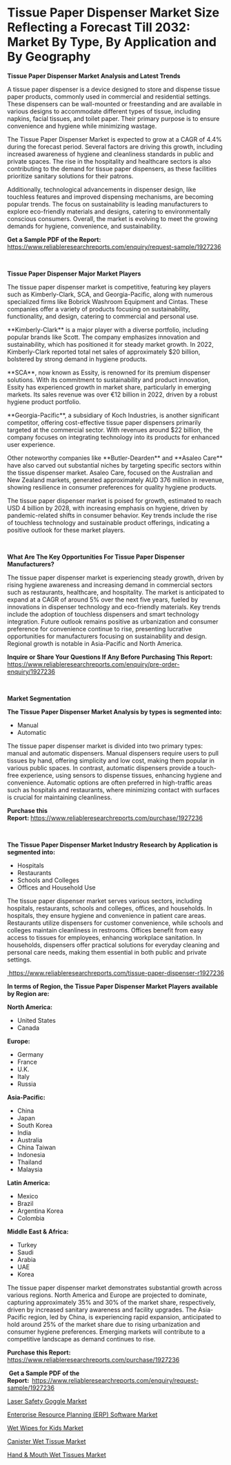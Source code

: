 <p><h1>Tissue Paper Dispenser Market Size Reflecting a Forecast Till 2032: Market By Type, By Application and By Geography</h1></p><p><strong>Tissue Paper Dispenser Market Analysis and Latest Trends</strong></p>
<p><p>A tissue paper dispenser is a device designed to store and dispense tissue paper products, commonly used in commercial and residential settings. These dispensers can be wall-mounted or freestanding and are available in various designs to accommodate different types of tissue, including napkins, facial tissues, and toilet paper. Their primary purpose is to ensure convenience and hygiene while minimizing wastage.</p><p>The Tissue Paper Dispenser Market is expected to grow at a CAGR of 4.4% during the forecast period. Several factors are driving this growth, including increased awareness of hygiene and cleanliness standards in public and private spaces. The rise in the hospitality and healthcare sectors is also contributing to the demand for tissue paper dispensers, as these facilities prioritize sanitary solutions for their patrons. </p><p>Additionally, technological advancements in dispenser design, like touchless features and improved dispensing mechanisms, are becoming popular trends. The focus on sustainability is leading manufacturers to explore eco-friendly materials and designs, catering to environmentally conscious consumers. Overall, the market is evolving to meet the growing demands for hygiene, convenience, and sustainability.</p></p>
<p><strong>Get a Sample PDF of the Report:&nbsp;</strong> <a href="https://www.reliableresearchreports.com/enquiry/request-sample/1927236?utm_campaign=16&utm_medium=2&utm_source=Github&utm_content=ia&utm_term=15012025&utm_id=tissue-paper-dispenser">https://www.reliableresearchreports.com/enquiry/request-sample/1927236</a></p>
<p>&nbsp;</p>
<p><strong>Tissue Paper Dispenser Major Market Players</strong></p>
<p><p>The tissue paper dispenser market is competitive, featuring key players such as Kimberly-Clark, SCA, and Georgia-Pacific, along with numerous specialized firms like Bobrick Washroom Equipment and Cintas. These companies offer a variety of products focusing on sustainability, functionality, and design, catering to commercial and personal use.</p><p>**Kimberly-Clark** is a major player with a diverse portfolio, including popular brands like Scott. The company emphasizes innovation and sustainability, which has positioned it for steady market growth. In 2022, Kimberly-Clark reported total net sales of approximately $20 billion, bolstered by strong demand in hygiene products.</p><p>**SCA**, now known as Essity, is renowned for its premium dispenser solutions. With its commitment to sustainability and product innovation, Essity has experienced growth in market share, particularly in emerging markets. Its sales revenue was over €12 billion in 2022, driven by a robust hygiene product portfolio.</p><p>**Georgia-Pacific**, a subsidiary of Koch Industries, is another significant competitor, offering cost-effective tissue paper dispensers primarily targeted at the commercial sector. With revenues around $22 billion, the company focuses on integrating technology into its products for enhanced user experience.</p><p>Other noteworthy companies like **Butler-Dearden** and **Asaleo Care** have also carved out substantial niches by targeting specific sectors within the tissue dispenser market. Asaleo Care, focused on the Australian and New Zealand markets, generated approximately AUD 376 million in revenue, showing resilience in consumer preferences for quality hygiene products.</p><p>The tissue paper dispenser market is poised for growth, estimated to reach USD 4 billion by 2028, with increasing emphasis on hygiene, driven by pandemic-related shifts in consumer behavior. Key trends include the rise of touchless technology and sustainable product offerings, indicating a positive outlook for these market players.</p></p>
<p>&nbsp;</p>
<p><strong>What Are The Key Opportunities For Tissue Paper Dispenser Manufacturers?</strong></p>
<p><p>The tissue paper dispenser market is experiencing steady growth, driven by rising hygiene awareness and increasing demand in commercial sectors such as restaurants, healthcare, and hospitality. The market is anticipated to expand at a CAGR of around 5% over the next five years, fueled by innovations in dispenser technology and eco-friendly materials. Key trends include the adoption of touchless dispensers and smart technology integration. Future outlook remains positive as urbanization and consumer preference for convenience continue to rise, presenting lucrative opportunities for manufacturers focusing on sustainability and design. Regional growth is notable in Asia-Pacific and North America.</p></p>
<p><strong>Inquire or Share Your Questions If Any Before Purchasing This Report:</strong> <a href="https://www.reliableresearchreports.com/enquiry/pre-order-enquiry/1927236?utm_campaign=16&utm_medium=2&utm_source=Github&utm_content=ia&utm_term=15012025&utm_id=tissue-paper-dispenser">https://www.reliableresearchreports.com/enquiry/pre-order-enquiry/1927236</a></p>
<p>&nbsp;</p>
<p><strong>Market Segmentation</strong></p>
<p><strong>The Tissue Paper Dispenser Market Analysis by types is segmented into:</strong></p>
<p><ul><li>Manual</li><li>Automatic</li></ul></p>
<p><p>The tissue paper dispenser market is divided into two primary types: manual and automatic dispensers. Manual dispensers require users to pull tissues by hand, offering simplicity and low cost, making them popular in various public spaces. In contrast, automatic dispensers provide a touch-free experience, using sensors to dispense tissues, enhancing hygiene and convenience. Automatic options are often preferred in high-traffic areas such as hospitals and restaurants, where minimizing contact with surfaces is crucial for maintaining cleanliness.</p></p>
<p><strong>Purchase this Report:&nbsp;</strong><a href="https://www.reliableresearchreports.com/purchase/1927236?utm_campaign=16&utm_medium=2&utm_source=Github&utm_content=ia&utm_term=15012025&utm_id=tissue-paper-dispenser">https://www.reliableresearchreports.com/purchase/1927236</a></p>
<p>&nbsp;</p>
<p><strong>The Tissue Paper Dispenser Market Industry Research by Application is segmented into:</strong></p>
<p><ul><li>Hospitals</li><li>Restaurants</li><li>Schools and Colleges</li><li>Offices and Household Use</li></ul></p>
<p><p>The tissue paper dispenser market serves various sectors, including hospitals, restaurants, schools and colleges, offices, and households. In hospitals, they ensure hygiene and convenience in patient care areas. Restaurants utilize dispensers for customer convenience, while schools and colleges maintain cleanliness in restrooms. Offices benefit from easy access to tissues for employees, enhancing workplace sanitation. In households, dispensers offer practical solutions for everyday cleaning and personal care needs, making them essential in both public and private settings.</p></p>
<p><a href="https://www.reliableresearchreports.com/tissue-paper-dispenser-r1927236?utm_campaign=16&utm_medium=2&utm_source=Github&utm_content=ia&utm_term=15012025&utm_id=tissue-paper-dispenser">&nbsp;https://www.reliableresearchreports.com/tissue-paper-dispenser-r1927236</a></p>
<p><strong>In terms of Region, the Tissue Paper Dispenser Market Players available by Region are:</strong></p>
<p>
    <p> <strong> North America: </strong>
        <ul>
            <li>United States</li>
            <li>Canada</li>
        </ul>
        </p> 
    <p> <strong> Europe: </strong>
        <ul>
            <li>Germany</li>
            <li>France</li>
            <li>U.K.</li>
            <li>Italy</li>
            <li>Russia</li>
        </ul>
        </p> 
    <p> <strong> Asia-Pacific: </strong>
        <ul>
            <li>China</li>
            <li>Japan</li>
            <li>South Korea</li>
            <li>India</li>
            <li>Australia</li>
            <li>China Taiwan</li>
            <li>Indonesia</li>
            <li>Thailand</li>
            <li>Malaysia</li>
        </ul>
        </p> 
    <p> <strong> Latin America: </strong>
        <ul>
            <li>Mexico</li>
            <li>Brazil</li>
            <li>Argentina Korea</li>
            <li>Colombia</li>
        </ul>
        </p> 
    <p> <strong> Middle East & Africa: </strong>
        <ul>
            <li>Turkey</li>
            <li>Saudi</li>
            <li>Arabia</li>
            <li>UAE</li>
            <li>Korea</li>
        </ul>
    </p>
    </p>
<p><p>The tissue paper dispenser market demonstrates substantial growth across various regions. North America and Europe are projected to dominate, capturing approximately 35% and 30% of the market share, respectively, driven by increased sanitary awareness and facility upgrades. The Asia-Pacific region, led by China, is experiencing rapid expansion, anticipated to hold around 25% of the market share due to rising urbanization and consumer hygiene preferences. Emerging markets will contribute to a competitive landscape as demand continues to rise.</p></p>
<p><strong>Purchase this Report: </strong><a href="https://www.reliableresearchreports.com/purchase/1927236?utm_campaign=16&utm_medium=2&utm_source=Github&utm_content=ia&utm_term=15012025&utm_id=tissue-paper-dispenser">https://www.reliableresearchreports.com/purchase/1927236</a></p>
<p>&nbsp;<strong>Get a Sample PDF of the Report:&nbsp;&nbsp;</strong><a href="https://www.reliableresearchreports.com/enquiry/request-sample/1927236?utm_campaign=16&utm_medium=2&utm_source=Github&utm_content=ia&utm_term=15012025&utm_id=tissue-paper-dispenser">https://www.reliableresearchreports.com/enquiry/request-sample/1927236</a></p>
<p><strong></strong></p>
<p><p><a href="https://github.com/JosephineMcguire65/Market-Research-Report-List-1/blob/main/laser-safety-goggle-market.md?utm_campaign=16&utm_medium=2&utm_source=Github&utm_content=ia&utm_term=15012025&utm_id=tissue-paper-dispenser">Laser Safety Goggle Market</a></p><p><a href="https://github.com/norbeludie83/Market-Research-Report-List-1/blob/main/enterprise-resource-planning-erp-software-market.md?utm_campaign=16&utm_medium=2&utm_source=Github&utm_content=ia&utm_term=15012025&utm_id=tissue-paper-dispenser">Enterprise Resource Planning (ERP) Software Market</a></p><p><a href="https://github.com/jerhoskinson197676/Market-Research-Report-List-1/blob/main/wet-wipes-for-kids-market.md?utm_campaign=16&utm_medium=2&utm_source=Github&utm_content=ia&utm_term=15012025&utm_id=tissue-paper-dispenser">Wet Wipes for Kids Market</a></p><p><a href="https://github.com/shirleenfraker87/Market-Research-Report-List-1/blob/main/canister-wet-tissue-market.md?utm_campaign=16&utm_medium=2&utm_source=Github&utm_content=ia&utm_term=15012025&utm_id=tissue-paper-dispenser">Canister Wet Tissue Market</a></p><p><a href="https://github.com/mezokathleen834/Market-Research-Report-List-1/blob/main/hand-mouth-wet-tissues-market.md?utm_campaign=16&utm_medium=2&utm_source=Github&utm_content=ia&utm_term=15012025&utm_id=tissue-paper-dispenser">Hand & Mouth Wet Tissues Market</a></p></p>